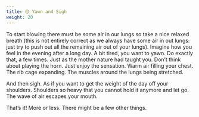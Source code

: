 ```yaml
---
title: 🟡 Yawn and Sigh
weight: 20
---
```


To start blowing there must be some air in our lungs so take a nice relaxed breath (this is not entirely correct as we always have some air in out lungs: just try to push out all the remaining air out of your lungs). Imagine how you feel in the evening after a long day. A bit tired, you want to yawn. Do exactly that, a few times. Just as the mother nature had taught you. Don’t think about playing the horn. Just enjoy the sensation. Warm air filling your chest. The rib cage expanding. The muscles around the lungs being stretched.

And then sigh. As if you want to get the weight of the day off your shoulders. Shoulders so heavy that you cannot hold it anymore and let go. The wave of air escapes your mouth.

That’s it! More or less. There might be a few other things.
